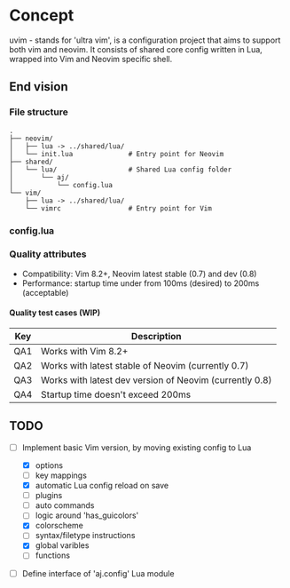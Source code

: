 # Concept
uvim - stands for 'ultra vim', is a configuration project that aims to support both vim and neovim.
It consists of shared core config written in Lua, wrapped into Vim and Neovim specific shell.

## End vision

### File structure
```
.
├── neovim/
│   ├── lua -> ../shared/lua/
│   └── init.lua              # Entry point for Neovim
├── shared/
│   └── lua/                  # Shared Lua config folder
│       └── aj/
│           └── config.lua
└── vim/
    ├── lua -> ../shared/lua/
    └── vimrc                 # Entry point for Vim
```
### config.lua

### Quality attributes

- Compatibility: Vim 8.2+, Neovim latest stable (0.7) and dev (0.8)
- Performance: startup time under from 100ms (desired) to 200ms (acceptable)

#### Quality test cases (WIP)

| Key | Description                                             |
|-----|---------------------------------------------------------|
| QA1 | Works with Vim 8.2+                                     |
| QA2 | Works with latest stable of Neovim (currently 0.7)      |
| QA3 | Works with latest dev version of Neovim (currently 0.8) |
| QA4 | Startup time doesn't exceed 200ms                       |

## TODO

- [ ] Implement basic Vim version, by moving existing config to Lua
  - [x] options
  - [ ] key mappings
  - [x] automatic Lua config reload on save
  - [ ] plugins
  - [ ] auto commands
  - [ ] logic around 'has_guicolors'
  - [x] colorscheme
  - [ ] syntax/filetype instructions
  - [x] global varibles
  - [ ] functions
- [ ] Define interface of 'aj.config' Lua module

